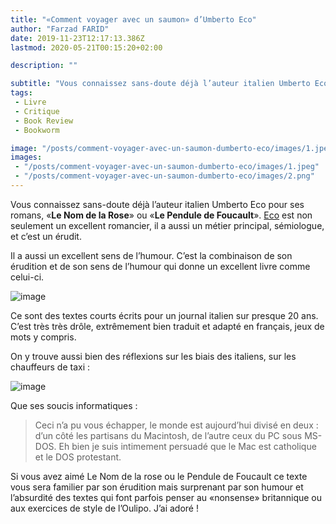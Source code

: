 ```yaml
---
title: "«Comment voyager avec un saumon» d’Umberto Eco"
author: "Farzad FARID"
date: 2019-11-23T12:17:13.386Z
lastmod: 2020-05-21T00:15:20+02:00

description: ""

subtitle: "Vous connaissez sans-doute déjà l’auteur italien Umberto Eco pour ses romans, «Le Nom de la Rose» ou «Le Pendule de Foucault». Eco est non…"
tags:
 - Livre
 - Critique
 - Book Review
 - Bookworm

image: "/posts/comment-voyager-avec-un-saumon-dumberto-eco/images/1.jpeg" 
images:
 - "/posts/comment-voyager-avec-un-saumon-dumberto-eco/images/1.jpeg"
 - "/posts/comment-voyager-avec-un-saumon-dumberto-eco/images/2.png"
---
```


Vous connaissez sans-doute déjà l’auteur italien Umberto Eco pour ses romans, «**Le Nom de la Rose**» ou «**Le Pendule de Foucault**». [Eco](https://fr.wikipedia.org/wiki/Umberto_Eco) est non seulement un excellent romancier, il a aussi un métier principal, sémiologue, et c’est un érudit.

Il a aussi un excellent sens de l’humour. C’est la combinaison de son érudition et de son sens de l’humour qui donne un excellent livre comme celui-ci.




![image](/posts/comment-voyager-avec-un-saumon-dumberto-eco/images/1.jpeg#layoutTextWidth)



Ce sont des textes courts écrits pour un journal italien sur presque 20 ans. C’est très très drôle, extrêmement bien traduit et adapté en français, jeux de mots y compris.

On y trouve aussi bien des réflexions sur les biais des italiens, sur les chauffeurs de taxi :




![image](/posts/comment-voyager-avec-un-saumon-dumberto-eco/images/2.png#layoutTextWidth)



Que ses soucis informatiques :
> Ceci n’a pu vous échapper, le monde est aujourd’hui divisé en deux : d’un côté les partisans du Macintosh, de l’autre ceux du PC sous MS-DOS. Eh bien je suis intimement persuadé que le Mac est catholique et le DOS protestant.

Si vous avez aimé Le Nom de la rose ou le Pendule de Foucault ce texte vous sera familier par son érudition mais surprenant par son humour et l’absurdité des textes qui font parfois penser au «nonsense» britannique ou aux exercices de style de l’Oulipo. J’ai adoré !

